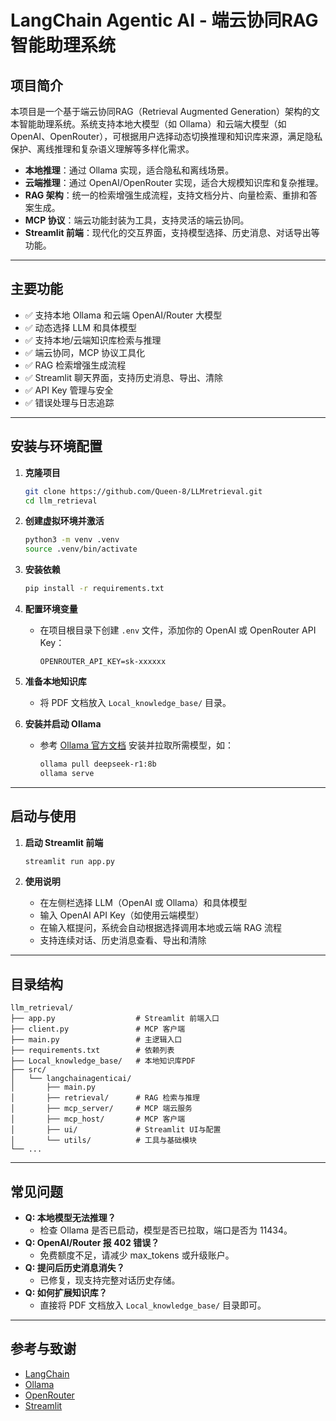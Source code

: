 
# LangChain Agentic AI - 端云协同RAG智能助理系统

## 项目简介

本项目是一个基于端云协同RAG（Retrieval Augmented Generation）架构的文本智能助理系统。系统支持本地大模型（如 Ollama）和云端大模型（如 OpenAI、OpenRouter），可根据用户选择动态切换推理和知识库来源，满足隐私保护、离线推理和复杂语义理解等多样化需求。

- **本地推理**：通过 Ollama 实现，适合隐私和离线场景。
- **云端推理**：通过 OpenAI/OpenRouter 实现，适合大规模知识库和复杂推理。
- **RAG 架构**：统一的检索增强生成流程，支持文档分片、向量检索、重排和答案生成。
- **MCP 协议**：端云功能封装为工具，支持灵活的端云协同。
- **Streamlit 前端**：现代化的交互界面，支持模型选择、历史消息、对话导出等功能。

---

## 主要功能

- ✅ 支持本地 Ollama 和云端 OpenAI/Router 大模型
- ✅ 动态选择 LLM 和具体模型
- ✅ 支持本地/云端知识库检索与推理
- ✅ 端云协同，MCP 协议工具化
- ✅ RAG 检索增强生成流程
- ✅ Streamlit 聊天界面，支持历史消息、导出、清除
- ✅ API Key 管理与安全
- ✅ 错误处理与日志追踪

---

## 安装与环境配置

1. **克隆项目**
   ```bash
   git clone https://github.com/Queen-8/LLMretrieval.git
   cd llm_retrieval
   ```

2. **创建虚拟环境并激活**
   ```bash
   python3 -m venv .venv
   source .venv/bin/activate
   ```

3. **安装依赖**
   ```bash
   pip install -r requirements.txt
   ```

4. **配置环境变量**
   - 在项目根目录下创建 `.env` 文件，添加你的 OpenAI 或 OpenRouter API Key：
     ```
     OPENROUTER_API_KEY=sk-xxxxxx
     ```

5. **准备本地知识库**
   - 将 PDF 文档放入 `Local_knowledge_base/` 目录。

6. **安装并启动 Ollama**
   - 参考 [Ollama 官方文档](https://ollama.com/) 安装并拉取所需模型，如：
     ```bash
     ollama pull deepseek-r1:8b
     ollama serve
     ```

---

## 启动与使用

1. **启动 Streamlit 前端**
   ```bash
   streamlit run app.py
   ```

2. **使用说明**
   - 在左侧栏选择 LLM（OpenAI 或 Ollama）和具体模型
   - 输入 OpenAI API Key（如使用云端模型）
   - 在输入框提问，系统会自动根据选择调用本地或云端 RAG 流程
   - 支持连续对话、历史消息查看、导出和清除

---

## 目录结构

```
llm_retrieval/
├── app.py                  # Streamlit 前端入口
├── client.py               # MCP 客户端
├── main.py                 # 主逻辑入口
├── requirements.txt        # 依赖列表
├── Local_knowledge_base/   # 本地知识库PDF
├── src/
│   └── langchainagenticai/
│       ├── main.py
│       ├── retrieval/      # RAG 检索与推理
│       ├── mcp_server/     # MCP 端云服务
│       ├── mcp_host/       # MCP 客户端
│       ├── ui/             # Streamlit UI与配置
│       └── utils/          # 工具与基础模块
└── ...
```

---

## 常见问题

- **Q: 本地模型无法推理？**
  - 检查 Ollama 是否已启动，模型是否已拉取，端口是否为 11434。
- **Q: OpenAI/Router 报 402 错误？**
  - 免费额度不足，请减少 max_tokens 或升级账户。
- **Q: 提问后历史消息消失？**
  - 已修复，现支持完整对话历史存储。
- **Q: 如何扩展知识库？**
  - 直接将 PDF 文档放入 `Local_knowledge_base/` 目录即可。

---

## 参考与致谢

- [LangChain](https://github.com/langchain-ai/langchain)
- [Ollama](https://ollama.com/)
- [OpenRouter](https://openrouter.ai/)
- [Streamlit](https://streamlit.io/)


```
